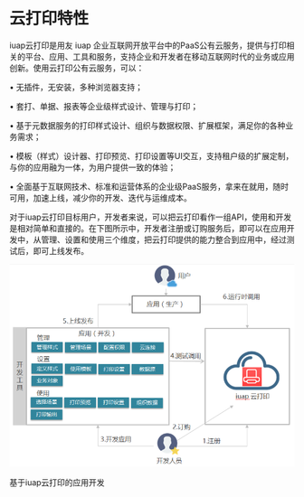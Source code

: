 # 云打印特性

iuap云打印是用友 iuap 企业互联网开放平台中的PaaS公有云服务，提供与打印相关的平台、应用、工具和服务，支持企业和开发者在移动互联网时代的业务或应用创新。使用云打印公有云服务，可以：
 
• 无插件，无安装，多种浏览器支持；

• 套打、单据、报表等企业级样式设计、管理与打印；

• 基于元数据服务的打印样式设计、组织与数据权限、扩展框架，满足你的各种业务需求；
 
• 模板（样式）设计器、打印预览、打印设置等UI交互，支持租户级的扩展定制，与你的应用融为一体，为用户提供一致的体验； 

• 全面基于互联网技术、标准和运营体系的企业级PaaS服务，拿来在就用，随时可用，加速上线，减少你的开发、迭代与运维成本。 
	
对于iuap云打印目标用户，开发者来说，可以把云打印看作一组API，使用和开发是相对简单和直接的。在下图所示中，开发者注册或订购服务后，即可以在应用开发中，从管理、设置和使用三个维度，把云打印提供的能力整合到应用中，经过测试后，即可上线发布。

![](/articles/print/1-/images/image4.png)

基于iuap云打印的应用开发

